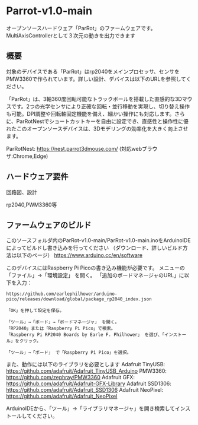 # Parrot-v1.0-main
オープンソースハードウェア「ParRot」のファームウェアです。MultiAxisControllerとして３次元の動きを出力できます

## 概要
対象のデバイスである「ParRot」はrp2040をメインプロセッサ、センサをPMW3360で作られています。詳しい設計、デバイスは以下のURLを参照してください。


「ParRot」は、3軸360度回転可能なトラックボールを搭載した直感的な3Dマウスです。2つの光学センサにより正確な回転・並行移動を実現し、切り替え操作も可能。DPI調整や回転軸固定機能を備え、細かい操作にも対応します。さらに、ParRotNestでショートカットキーを自由に設定でき、直感性と操作性に優れたこのオープンソースデバイスは、3Dモデリングの効率化を大きく向上させます。

ParRotNest:
https://nest.parrot3dmouse.com/
(対応webブラウザ:Chrome,Edge)

## ハードウェア要件
回路図、設計

rp2040,PWM3360等

## ファームウェアのビルド
このソースフォルダ内のParRot-v1.0-main/ParRot-v1.0-main.inoをArduinoIDEによってビルドし書き込みを行ってください
（ダウンロード、詳しいビルド方法は以下のページ）
https://www.arduino.cc/en/software

このデバイスにはRaspberry Pi Picoの書き込み機能が必要です。
    メニューの 「ファイル」→「環境設定」 を開く。
    「追加のボードマネージャのURL」に以下を入力：

    https://github.com/earlephilhower/arduino-pico/releases/download/global/package_rp2040_index.json

    「OK」を押して設定を保存。

    「ツール」→「ボード」→「ボードマネージャ」 を開く。
    「RP2040」または「Raspberry Pi Pico」で検索。
    「Raspberry Pi RP2040 Boards by Earle F. Philhower」 を選び、「インストール」をクリック。

    「ツール」→「ボード」 で「Raspberry Pi Pico」を選択。

また、動作には以下のライブラリを必要とします
    Adafruit TinyUSB: https://github.com/adafruit/Adafruit_TinyUSB_Arduino
    PMW3360: https://github.com/zephray/PMW3360
    Adafruit GFX: https://github.com/adafruit/Adafruit-GFX-Library
    Adafruit SSD1306: https://github.com/adafruit/Adafruit_SSD1306
    Adafruit NeoPixel: https://github.com/adafruit/Adafruit_NeoPixel

ArduinoIDEから、「ツール」→「ライブラリマネージャ」を開き検索してインストールしてください。




